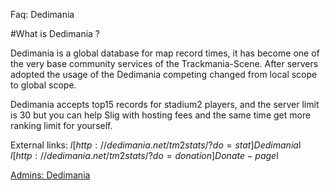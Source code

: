 ﻿Faq: Dedimania

#What is Dedimania ?

Dedimania is a global database for map record times, it has become one of the very base community services of the Trackmania-Scene. After servers adopted the usage of the Dedimania competing changed from local scope to global scope.

Dedimania accepts top15 records for stadium2 players, and the server limit is 30 but you can help Slig with hosting fees and the same time get more ranking limit for yourself.

External links:
$l[http://dedimania.net/tm2stats/?do=stat]Dedimania$l
$l[http://dedimania.net/tm2stats/?do=donation]Donate-page$l

[Admins: Dedimania](#admin_dedimania.md)
